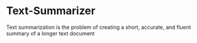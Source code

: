 # Text-Summarizer
Text summarization is the problem of creating a short, accurate, and fluent summary of a longer text document
